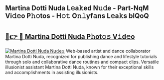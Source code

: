 ## Martina Dotti Nuda L𝚎a𝚔ed N𝚞𝚍e - Part-NqM Vi𝚍𝚎o P𝚑𝚘tos - H𝚘𝚝 O𝚗𝚕yf𝚊ns L𝚎a𝚔s bIQoQ

# <h2><a href="http://kfe9fr.oniu.top/?m=Martina+Dotti+Nuda">🔗👉 🔴 Martina Dotti Nuda P𝚑ot𝚘𝚜 V𝚒d𝚎o</a></h2>

[![Martina Dotti Nuda Nu𝚍e𝚜](https://i.imgur.com/0qMVB7G.gif)](http://kfe9fr.oniu.top/?m=Martina+Dotti+Nuda)
Web-based artist and dance collaborator Martina Dotti Nuda, recognized for publishing dance and lifestyle tutorials through solo and collaborative dance routines and compact clips. Versatile illusionist assistant Martina Dotti Nuda, known for their exceptional skills and accomplishments in assisting illusionists.  
